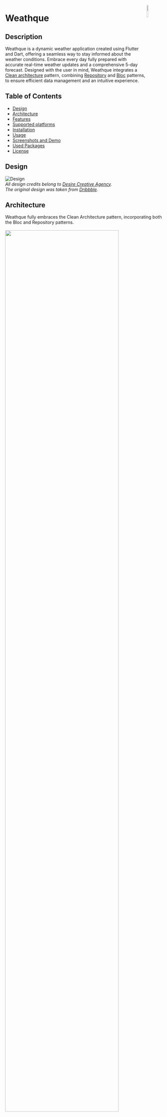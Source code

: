 <a href="https://flutter.dev/"><img src="https://cdn.icon-icons.com/icons2/2107/PNG/512/file_type_flutter_icon_130599.png" align="right" width="10%"></a>
# Weathque

## Description
Weathque is a dynamic weather application created using Flutter and Dart, offering a seamless way to stay informed about the weather conditions. Embrace every day fully prepared with accurate real-time weather updates and a comprehensive 5-day forecast. Designed with the user in mind, Weathque integrates a [Clean architecture](https://blog.cleancoder.com/uncle-bob/2012/08/13/the-clean-architecture.html) pattern, combining [Repository](https://developer.android.com/codelabs/basic-android-kotlin-training-repository-pattern#3) and [Bloc](https://bloclibrary.dev/#/flutterbloccoreconcepts) patterns, to ensure efficient data management and an intuitive experience.

## Table of Contents
- [Design](#design)
- [Architecture](#architecture)
- [Features](#features)
- [Supported platforms](#supported-platforms)
- [Installation](#installation)
- [Usage](#usage)
- [Screenshots and Demo](#screenshots-and-demo)
- [Used Packages](#used-packages)
- [License](#license)

<a name="design"/></a>
## Design
![Design](https://github.com/tortamque/Weathque/assets/90132962/e50c68f4-77da-4de9-8da8-c4302d3e8515)
</br><i>All design credits belong to [Desire Creative Agency](https://dribbble.com/desire-creative_agency).</i>
</br><i>The original design was taken from [Dribbble](https://dribbble.com/shots/20675054-Mobile-Weather-app).</i>

<a name="architecture"/></a>
## Architecture
Weathque fully embraces the Clean Architecture pattern, incorporating both the Bloc and Repository patterns.</br></br>
<img src="https://github-production-user-asset-6210df.s3.amazonaws.com/90132962/261075240-56f7197b-7a51-4c80-94c1-206382e6fb1a.png" width="85%">


<a name="features"/></a>
## Features
- Get the latest weather data using the [OpenWeatherMap API](https://openweathermap.org/api) for up-to-the-moment accuracy.
- Access a 5-day weather forecast to plan ahead.
- Get weather updates for a variety of cities, allowing you to stay informed about conditions worldwide.
- Elegant design featuring captivating animations and a vibrant color palette.
- Experience a responsive design that seamlessly adapts to different devices.

<a name="supported-platforms"/></a>
## Supported platforms
Weathque is a cross-platform mobile application that supports both <b>Android</b> and <b>iOS</b> platforms.

<a name="installation"/></a>
## Installation
To run the Weathque app locally, follow these steps:

1. Clone this repository to your local machine.
2. Ensure you have Flutter and Dart installed on your system.
3. Navigate to the project directory in your terminal.
4. Run the command `flutter pub get` to install the required dependencies.
5. Connect a device or start an emulator.
6. Run the command `flutter run` to launch the app.

<a name="usage"/></a>
## Usage
1. Open the Weathque app on your device or emulator.
2. Tap or swipe the card to get a new awesome quote.
3. A new card will appear on the screen.
4. To change the theme color, press the palette icon on the app bar.
5. A bottom sheet will appear, allowing you to choose your favorite color.

<a name="screenshots-and-demo"/></a>
## Screenshots and Demo
### Screenshots
<img src="https://github.com/tortamque/Weathque/assets/90132962/87803b01-3b25-4b50-a674-eab5a1a57618" alt="Screenshot_1" width="200">
<img src="https://github.com/tortamque/Weathque/assets/90132962/e11c5b37-11c0-4311-9fb0-86b3c558e001" alt="Screenshot_2" width="200">
<img src="https://github.com/tortamque/Weathque/assets/90132962/4cd6d3ab-b7c3-4d03-bfe1-84ac0fd94cd9" alt="Screenshot_3" width="200">

### Demo
https://github.com/tortamque/Weathque/assets/90132962/c11dfbac-eea0-438b-afae-ba1658024ed2


<a name="used-packages"/></a>
## Used Packages
The Weathque app utilizes the following packages:

| Name                   | Version | Link on pub.dev                                          |
|------------------------|---------|----------------------------------------------------------|
| flutter_bloc           | 8.1.3   | [Link](https://pub.dev/packages/flutter_bloc)            |
| retrofit               | 4.0.1   | [Link](https://pub.dev/packages/retrofit)                |
| get_it                 | 7.6.0   | [Link](https://pub.dev/packages/get_it)                  |
| intl                   | 0.18.1  | [Link](https://pub.dev/packages/intl)                    |
| flutter_carousel_slider| 1.1.0   | [Link](https://pub.dev/packages/flutter_carousel_slider) |

<a name="licenses"/></a>
## License
Apache License Version 2.0
